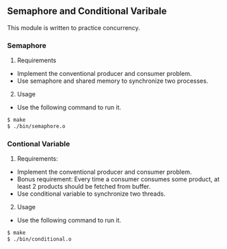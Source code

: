 ## Semaphore and Conditional Varibale
This module is written to practice concurrency.

### Semaphore
1. Requirements
- Implement the conventional producer and consumer problem.
- Use semaphore and shared memory to synchronize two processes.

2. Usage
- Use the following command to run it.
```bash
$ make 
$ ./bin/semaphore.o
```

### Contional Variable
1. Requirements:
- Implement the conventional producer and consumer problem.
- Bonus requirement: Every time a consumer consumes some product, at least 2 products should be fetched from buffer.
- Use conditional variable to synchronize two threads.

2. Usage
- Use the following command to run it.
```bash
$ make 
$ ./bin/conditional.o
```

